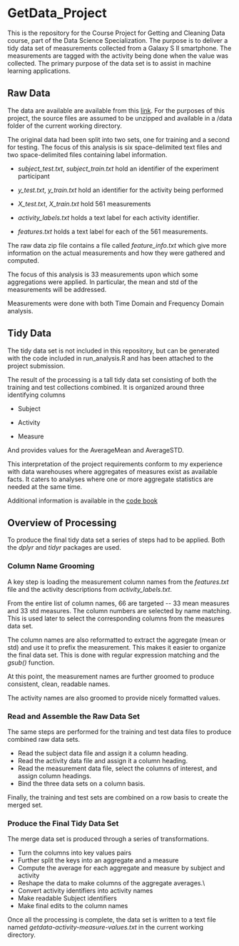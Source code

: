 # GetData_Project
This is the repository for the Course Project for Getting and Cleaning Data course, part of the Data Science Specialization. 
The purpose is to deliver a tidy data set of measurements collected from a Galaxy S II smartphone. The measurements are
tagged with the activity being done when the value was collected. The primary purpose of the data set is to assist in
machine learning applications.

## Raw Data
The data are available are available from this 
[link](https://d396qusza40orc.cloudfront.net/getdata%2Fprojectfiles%2FUCI%20HAR%20Dataset.zip). For the purposes of this
project, the source files are assumed to be unzipped and available in a /data folder of the current working directory.

The original data had been split into two sets, one for training and a second for testing. The focus of this analysis is
six space-delimited text files and two space-delimited files containing label information.

* *subject_test.txt*, *subject_train.txt* hold an identifier of the experiment participant
* *y_test.txt*, *y_train.txt* hold an identifier for the activity being performed
* *X_test.txt*, *X_train.txt* hold 561 measurements

* *activity_labels.txt* holds a text label for each activity identifier.
* *features.txt* holds a text label for each of the 561 measurements.

The raw data zip file contains a file called *feature_info.txt* which give more information on the actual measurements
and how they were gathered and computed. 

The focus of this analysis is 33 measurements upon which some aggregations were applied. In particular, the mean and std
of the measurements will be addressed.

Measurements were done with both Time Domain and Frequency Domain analysis.


## Tidy Data
The tidy data set is not included in this repository, but can be generated with the code included in run_analysis.R and 
has been attached to the project submission.

The result of the processing is a tall tidy data set consisting of both the training and test collections combined.
It is organized around three identifying columns

* Subject

* Activity

* Measure

And provides values for the AverageMean and AverageSTD.

This interpretation of the project requirements conform to my experience with data warehouses where aggregates of 
measures exist as available facts. It caters to analyses where one or more aggregate statistics are needed at the same time.

Additional information is available in the [code book]()

## Overview of Processing
To produce the final tidy data set a series of steps had to be applied. Both the *dplyr* and *tidyr* packages are used.

### Column Name Grooming
A key step is loading the measurement column names from the *features.txt* file and the activity descriptions 
from *activity_labels.txt*.

From the entire list of column names, 66 are targeted -- 33 mean measures and 33 std measures. The column numbers 
are selected by name matching. This is used later to select the corresponding columns from the measures data set.

The column names are also reformatted to extract the aggregate (mean or std) and use it to prefix the measurement. This
makes it easier to organize the final data set. This is done with regular expression matching and the *gsub()* function.

At this point, the measurement names are further groomed to produce consistent, clean, readable names.

The activity names are also groomed to provide nicely formatted values.

### Read and Assemble the Raw Data Set
The same steps are performed for the training and test data files to produce combined raw data sets.

* Read the subject data file and assign it a column heading.
* Read the activity data file and assign it a column heading.
* Read the measurement data file, select the columns of interest, and assign column headings.
* Bind the three data sets on a column basis.

Finally, the training and test sets are combined on a row basis to create the merged set.

### Produce the Final Tidy Data Set
The merge data set is produced through a series of transformations.

* Turn the columns into key values pairs
* Further split the keys into an aggregate and a measure
* Compute the average for each aggregate and measure by subject and activity
* Reshape the data to make columns of the aggregate averages.\
* Convert activity identifiers into activity names
* Make readable Subject identifiers
* Make final edits to the column names

Once all the processing is complete, the data set is written to a text file named *getdata-activity-measure-values.txt*
in the current working directory.


